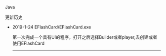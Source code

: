 <p1>Java</p1>

<p2>更新历史</p2>
  <ul>
    <li>
  <p3>2019-1-24</p3>
    <p4>EFlashCard/EFlashCard.exe</p4>
      <p>第一次完成一个具有UI的程序，打开之后选择Builder或者player,去创建或者使用EFlashCard</p>
      <hr>
  </li>
